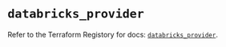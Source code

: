 # `databricks_provider`

Refer to the Terraform Registory for docs: [`databricks_provider`](https://registry.terraform.io/providers/databricks/databricks/1.25.1/docs/resources/provider).
